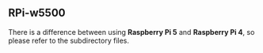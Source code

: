 ## RPi-w5500

There is a difference between using **Raspberry Pi 5** and **Raspberry Pi 4**, so please refer to the subdirectory files.
